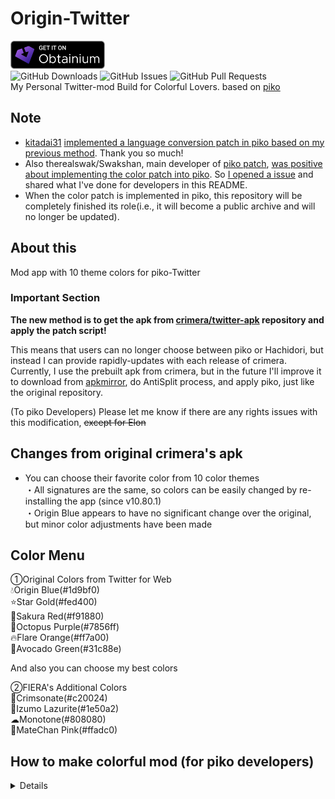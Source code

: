 # Origin-Twitter
[<img src="badge_obtainium.png" alt="Get it on Obtainium" height="45">](https://apps.obtainium.imranr.dev/redirect?r=obtainium://app/%7B%22id%22%3A%22com.twitter.android%22%2C%22url%22%3A%22https%3A%2F%2Fgithub.com%2Fmonefiera%2FOrigin-Twitter%22%2C%22author%22%3A%22monefiera%22%2C%22name%22%3A%22Twitter%22%2C%22preferredApkIndex%22%3A1%2C%22additionalSettings%22%3A%22%7B%5C%22includePrereleases%5C%22%3Afalse%2C%5C%22fallbackToOlderReleases%5C%22%3Atrue%2C%5C%22filterReleaseTitlesByRegEx%5C%22%3A%5C%22%5C%22%2C%5C%22filterReleaseNotesByRegEx%5C%22%3A%5C%22%5C%22%2C%5C%22verifyLatestTag%5C%22%3Afalse%2C%5C%22dontSortReleasesList%5C%22%3Afalse%2C%5C%22useLatestAssetDateAsReleaseDate%5C%22%3Afalse%2C%5C%22releaseTitleAsVersion%5C%22%3Afalse%2C%5C%22trackOnly%5C%22%3Afalse%2C%5C%22versionExtractionRegEx%5C%22%3A%5C%22%5C%22%2C%5C%22matchGroupToUse%5C%22%3A%5C%22%5C%22%2C%5C%22versionDetection%5C%22%3Afalse%2C%5C%22releaseDateAsVersion%5C%22%3Afalse%2C%5C%22useVersionCodeAsOSVersion%5C%22%3Afalse%2C%5C%22apkFilterRegEx%5C%22%3A%5C%22%5C%22%2C%5C%22invertAPKFilter%5C%22%3Afalse%2C%5C%22autoApkFilterByArch%5C%22%3Atrue%2C%5C%22appName%5C%22%3A%5C%22Origin%20Twitter%5C%22%2C%5C%22shizukuPretendToBeGooglePlay%5C%22%3Afalse%2C%5C%22allowInsecure%5C%22%3Afalse%2C%5C%22exemptFromBackgroundUpdates%5C%22%3Afalse%2C%5C%22skipUpdateNotifications%5C%22%3Afalse%2C%5C%22about%5C%22%3A%5C%22Colorful%20mod%20Twitter%20by%20MONE%20FIERA%5C%22%2C%5C%22refreshBeforeDownload%5C%22%3Afalse%7D%22%2C%22overrideSource%22%3Anull%7D)<br>
![GitHub Downloads](https://img.shields.io/github/downloads/monefiera/Origin-Twitter/total?color=green&style=for-the-badge&logo=github)
![GitHub Issues](https://img.shields.io/github/issues/monefiera/Origin-Twitter?style=for-the-badge&logo=github)
![GitHub Pull Requests](https://img.shields.io/github/issues-pr/monefiera/Origin-Twitter?style=for-the-badge&logo=github)<br>
My Personal Twitter-mod Build for Colorful Lovers. based on [piko](https://github.com/crimera/piko)<br>

## Note
- [kitadai31](https://github.com/kitadai31) [implemented a language conversion patch in piko based on my previous method](https://github.com/crimera/piko/pull/430). Thank you so much!
- Also therealswak/Swakshan, main developer of [piko patch](https://github.com/crimera/piko), [was positive about implementing the color patch into piko](https://t.me/pikopatches/1/17092). So [I opened a issue](https://github.com/crimera/piko/issues/431) and shared what I've done for developers in this README.
- When the color patch is implemented in piko, this repository will be completely finished its role(i.e., it will become a public archive and will no longer be updated).

## About this
Mod app with 10 theme colors for piko-Twitter<br>

### Important Section
**The new method is to get the apk from [crimera/twitter-apk](https://github.com/crimera/twitter-apk) repository and apply the patch script!**<br>

This means that users can no longer choose between piko or Hachidori, but instead I can provide rapidly-updates with each release of crimera.<br>
Currently, I use the prebuilt apk from crimera, but in the future I'll improve it to download from [apkmirror](https://www.apkmirror.com/apk/x-corp/twitter/), do AntiSplit process, and apply piko, just like the original repository.<br>


(To piko Developers) Please let me know if there are any rights issues with this modification, ~~except for Elon~~<br>

## Changes from original crimera's apk
- You can choose their favorite color from 10 color themes<br>
・All signatures are the same, so colors can be easily changed by re-installing the app (since v10.80.1)<br>
・Origin Blue appears to have no significant change over the original, but minor color adjustments have been made<br>

## Color Menu
①Original Colors from Twitter for Web<br>
💧Origin Blue(#1d9bf0)<br>
⭐Star Gold(#fed400)<br>
🌸Sakura Red(#f91880)<br>
🐙Octopus Purple(#7856ff)<br>
🔥Flare Orange(#ff7a00)<br>
🥑Avocado Green(#31c88e)<br>

And also you can choose my best colors<br>

②FIERA's Additional Colors<br>
🌹Crimsonate(#c20024)<br>
💎Izumo Lazurite(#1e50a2)<br>
☁Monotone(#808080)<br>
🩷MateChan Pink(#ffadc0)<br>

## How to make colorful mod (for piko developers)
<details>
This may be a little confusing, but please use it as hints for a complete color patch implementation and Bring Back Twitter fix.<br>
This covers of piko's Bring Back Twitter patch partially.<br>
<br>
1: Replace “?dynamicColorGray1100” or “@color/gray_1100” in this files with “@color/twitter_blue”.<br>  
・res\layout\ocf_twitter_logo.xml<br>
・res\layout\channels_toolbar_main.xml<br>
・res\layout\login_toolbar_seamful_custom_view.xml<br>
・style name="Theme.LaunchScreen"'s [windowSplashScreenBackground] in res\values\styles.xml<br>
・[ic_launcher_background] in res\values\colors.xml<br>

2: Replace “#ff1d9bf0” or "#ff1da1f2" with “@color/twitter_blue” in this files.<br>
・res\drawable\all_links_nudge_title_icon.xml<br>
・res\drawable\ic_ellipses.xml<br>
・res\drawable\ic_map_pin.xml<br>
・res\drawable\ic_toast_survey_complete.xml<br>
・res\drawable\ic_toxicity.xml<br>
・res\drawable\ic_vector_camera_shortcut.xml<br>
・res\drawable\ic_vector_colorpicker_off.xml<br>
・res\drawable\ic_vector_colorpicker.xml<br>
・res\drawable\ic_vector_follow_tint.xml<br>
・res\drawable\ic_vector_illustration_ocf_contacts.xml<br>
・res\drawable\ic_vector_illustration_sparkle_off.xml<br>
・res\drawable\ic_vector_location_blue_tint.xml<br>
・res\drawable\ic_vector_medium_camera_live_stroke_tint.xml<br>
・res\drawable\ic_vector_medium_camera_stroke_tint.xml<br>
・res\drawable\ic_vector_medium_camera_video_stroke_tint.xml<br>
・res\drawable\ic_vector_medium_photo_stroke_tint.xml<br>
・res\drawable\ic_vector_medium_trashcan_stroke_tint.xml<br>
・res\drawable\ic_vector_search_shortcut.xml<br>
・res\drawable\ps__bg_hydra_label.xml<br>
・res\drawable\ps__ic_new_hydra_first_time_dialog_cancel.xml<br>
   
From here on down, styles and colors indicate the xml under the res\values.<br>
   
3: In styles.xml, change value of “coreColorBadgeVerified” for **<style name="TwitterBase.Dim" parent="@style/PaletteDim">**, **<style name="TwitterBase.LightsOut" parent="@style/PaletteLightsOut">** and **<style name="TwitterBase.Standard" parent="@style/PaletteStandard">** to @color/blue_500.<br>

4: In styles.xml, replace “abstractColorUnread” values of **<style name="PaletteDim" parent="@style/HorizonColorPaletteDark">**, **<style name="PaletteLightsOut" parent="@style/HorizonColorPaletteDark">** and **<style name="PaletteStandard" parent="@style/HorizonColorPaletteLight">** to @color/twitter_blue_opacity_50.<br>
And change the value of “abstractColorLink” in **<style name=“PaletteStandard” parent=“@style/HorizonColorPaletteLight”>** to @color/twitter_blue.<br>
   
At this point, the preparation is complete.<br>
   
5: In color.xml, change “badge_verified” value to “twitter_blue” to #ff (any color code).<br>
In addition, change “deep_transparent_twitter_blue”, “twitter_blue_opacity_30”, “twitter_blue_opacity_50”, and “twitter_blue_opacity_58”, paying attention to # and the first two characters.<br>

6: Find two -0xE26410 values in the smali file and replace them with the FF (color code) specified in color.xml.<br>
Needless to say, note that it is necessary to convert to smali value. The location of the two smali files with hidden color codes varies from version to version, but the last two letters of the file name are the same, like yxx.smali and rxx.smali.<br>

The following is a brief description of what is done in each section.<br>
<details>
At 1's login_toolbar_seamful_custom_view.xml defines the color of the bird when first logging into Twitter. This and other parts of this work complete elements that Bring Back Twitter has not been able to return to.<br>
At 2, the work is to change the parts (such as the camera icon on the tweet screen) whose colors do not change even if the procedures described in 3 and below are performed.<br>
At 3 and beginning of 5, replace work is being done to change the badge color back to blue. This is because the same color as the theme may be difficult to recognize.<br>
At 4, the color of notification column is treated to be linked to the theme. Also, only in the light theme, the link color is not @color/twitter_blue, so the color is reflected by replacing it.<br>
</details>
</details>

## Past Section(Documentation before 2025-02-20)
<details>
Currently (2024/12/14), it can be patched successfully within [Revanced Extended Builder](https://github.com/inotia00/rvx-builder).
<!-- 
Please patch it yourself to use [Revancify](https://github.com/decipher3114/Revancify).<br>
I don't recommend [Revanced Manager](https://github.com/ReVanced/revanced-manager) because it has an error when apk signing.<br>
Currently (2024/10/22), it can be patched successfully by using the latest dev version in [Revanced Extended Manager](https://github.com/inotia00/revanced-manager).<br>
-->

LSPatch※ may inject [Hachidori](https://github.com/Xposed-Modules-Repo/com.twifucker.hachidori) with non-root devices(but not recommended).<br>
※At 1st, I had written [JingMatrix repository](https://github.com/JingMatrix/LSPatch), but after verification it was not possible, so I'm taking it down.<br>
I'm currently looking for a patchable LSPatch.<br>

### Using Tools
・[AntiSplit-M](https://github.com/AbdurazaaqMohammed/AntiSplit-M) convert [apkmirror's apkm](https://www.apkmirror.com/apk/x-corp/twitter/) to apk<br>
・[APKToolGUI](https://github.com/AndnixSH/APKToolGUI) & [Virtual Studio Code](https://code.visualstudio.com/) to edit any resources<br>
・[MT Manager](https://mt2.cn) to sign apk<br>
・[Hex To Smali Online Converter](https://pantrif.github.io/HexToSmaliConverter/#) to analyze some colors<br>
・[Web色見本 原色大辞典](https://www.colordic.org)：Help to Find any colors<br>
</details>

## Credits
I continue to be grateful to them🙇🏻<br>
・[Twitter Inc.](https://twitter.com)：but it's gone…<br>
・[crimera](https://github.com/crimera)：Currently I'm coloring his apk. Without his Revanced, Origin would not have continued.<br>
・[Swakshan](https://github.com/Swakshan) & [Mufti Faishal](https://twitter.com/Mufti96)：Helpers to change smali color value. And Swakshan is Co-Founder of piko<br>
・[Risa Yuzuki](https://yuzu-risa.com)：The name holder of [Crimsonate](https://www.youtube.com/watch?v=LuN5t8xIcKM). It is my most favorite song<br>
・[MateChan](https://matechan.com)：One of color is for him<br>
・And Another One Person...<br>
